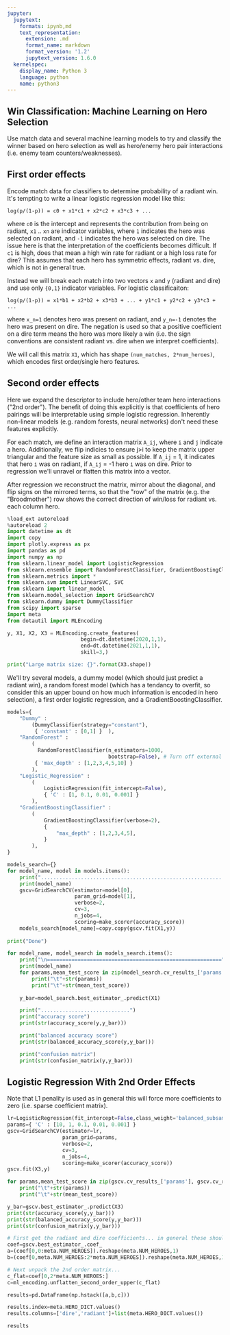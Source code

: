 ```yaml
---
jupyter:
  jupytext:
    formats: ipynb,md
    text_representation:
      extension: .md
      format_name: markdown
      format_version: '1.2'
      jupytext_version: 1.6.0
  kernelspec:
    display_name: Python 3
    language: python
    name: python3
---
```


## Win Classification: Machine Learning on Hero Selection

Use match data and several machine learning models to try and classify the winner based on hero selection 
as well as hero/enemy hero pair interactions (i.e. enemy team counters/weaknesses).

## First order effects

Encode match data for classifiers to determine probability of a radiant win. It's tempting to write a linear logistic regression model like this:

`log(p/(1-p)) = c0 + x1*c1 + x2*c2 + x3*c3 + ... `

where `c0` is the intercept and represents the contribution from being on radiant, `x1` .. `xn` are indicator variables, 
where `1` indicates the hero was selected on radiant, and `-1` indicates the hero was selected on dire. The issue here 
is that the interpretation of the coefficients becomes difficult. If `c1` is high, does that mean a high win rate for 
radiant or a high loss rate for dire? This assumes that each hero has symmetric effects, radiant vs. dire, which is
not in general true.

Instead we will break each match into two vectors `x` and `y` (radiant and dire) and use only `{0,1}` indicator variables. 
For logistic classificaiton:

`log(p/(1-p)) = x1*b1 + x2*b2 + x3*b3 + ... + y1*c1 + y2*c2 + y3*c3 + ...`

where `x_n=1` denotes hero was present on radiant, and `y_n=-1` denotes the hero was present on dire. The negation is used so  that a positive coefficient on a dire term means the hero was more likely a win (i.e. the sign conventions are consistent radiant vs. dire when we interpret coefficients).

We will call this matrix `X1`, which has shape `(num_matches, 2*num_heroes)`, which encodes first order/single hero features.

## Second order effects

Here we expand the descriptor to include hero/other team hero interactions ("2nd order"). The benefit of doing this explicitly is that coefficients of hero pairings will be interpretable using simple logistic regression. Inherently non-linear models (e.g. random forests, neural networks) don't need these features explicitly.

For each match, we define an interaction matrix `A_ij`, where `i` and `j` indicate a hero. Additionally, we flip indicies to ensure j>i to keep the matrix upper triangular and the feature size as small as possible. If `A_ij` = 1, it indicates that hero `i` was on radiant, if `A_ij` = -1 hero `i` was on dire. Prior to regression we'll unravel or flatten this matrix into a vector.

After regression we reconstruct the matrix, mirror about the diagonal, and flip signs on the mirrored terms, so that the "row" of the matrix (e.g. the "Broodmother") row shows the correct direction of win/loss for radiant vs. each column hero.

```python
%load_ext autoreload
%autoreload 2
import datetime as dt
import copy
import plotly.express as px
import pandas as pd
import numpy as np
from sklearn.linear_model import LogisticRegression
from sklearn.ensemble import RandomForestClassifier, GradientBoostingClassifier
from sklearn.metrics import *
from sklearn.svm import LinearSVC, SVC
from sklearn import linear_model
from sklearn.model_selection import GridSearchCV
from sklearn.dummy import DummyClassifier
from scipy import sparse
import meta
from dotautil import MLEncoding
```

```python
y, X1, X2, X3 = MLEncoding.create_features(
                        begin=dt.datetime(2020,1,1),
                        end=dt.datetime(2021,1,1),
                        skill=3,)

print("Large matrix size: {}".format(X3.shape))
```

We'll try several models, a dummy model (which should just predict a radiant win), a random forest model (which has a tendancy to overfit, so consider this an upper bound on how much information is encoded in hero selection), a first order logistic regression, and a GradientBoostingClassifier.

```python
models={
    "Dummy" : 
        (DummyClassifier(strategy="constant"),
         { 'constant' : [0,1] }  ),
    "RandomForest" :
        (           
          RandomForestClassifier(n_estimators=1000,                                                                   
                                 bootstrap=False), # Turn off external CV
         { 'max_depth' : [1,2,3,4,5,10] }
        ),
    "Logistic_Regression" :
        (
            LogisticRegression(fit_intercept=False),
            { 'C' : [1, 0.1, 0.01, 0.001] }
        ),
    "GradientBoostingClassifier" :
        (
            GradientBoostingClassifier(verbose=2),
            {                
                "max_depth" : [1,2,3,4,5],
            }
        ),    
}
```

```python
models_search={}
for model_name, model in models.items():
    print("............................................................")
    print(model_name)
    gscv=GridSearchCV(estimator=model[0], 
                      param_grid=model[1],
                      verbose=2,
                      cv=3,
                      n_jobs=4,
                      scoring=make_scorer(accuracy_score))
    models_search[model_name]=copy.copy(gscv.fit(X1,y))
        
print("Done")
```

```python
for model_name, model_search in models_search.items():
    print("\n=========================================================")
    print(model_name)
    for params,mean_test_score in zip(model_search.cv_results_['params'], model_search.cv_results_['mean_test_score']):    
        print("\t"+str(params))
        print("\t"+str(mean_test_score))
        
    y_bar=model_search.best_estimator_.predict(X1)

    print(".............................")
    print("accuracy score")
    print(str(accuracy_score(y,y_bar)))

    print("balanced accuracy score")
    print(str(balanced_accuracy_score(y,y_bar)))

    print("confusion matrix")
    print(str(confusion_matrix(y,y_bar)))
```
## Logistic Regression With 2nd Order Effects

Note that L1 penality is used as in general this will force more coefficients to zero (i.e. sparse coefficient matrix).

```python
lr=LogisticRegression(fit_intercept=False,class_weight='balanced_subsample',penalty='l1', solver='saga')
params={ 'C' : [10, 1, 0.1, 0.01, 0.001] }    
gscv=GridSearchCV(estimator=lr, 
                  param_grid=params,
                  verbose=2,
                  cv=3,
                  n_jobs=4,
                  scoring=make_scorer(accuracy_score))
gscv.fit(X3,y)
```

```python
for params,mean_test_score in zip(gscv.cv_results_['params'], gscv.cv_results_['mean_test_score']):    
    print("\t"+str(params))
    print("\t"+str(mean_test_score))

y_bar=gscv.best_estimator_.predict(X3)
print(str(accuracy_score(y,y_bar)))
print(str(balanced_accuracy_score(y,y_bar)))
print(str(confusion_matrix(y,y_bar)))
```

```python
# First get the radiant and dire coefficients... in general these should be similar
coef=gscv.best_estimator_.coef_
a=(coef[0,0:meta.NUM_HEROES]).reshape(meta.NUM_HEROES,1)
b=(coef[0,meta.NUM_HEROES:2*meta.NUM_HEROES]).reshape(meta.NUM_HEROES,1)
```

```python
# Next unpack the 2nd order matrix...
c_flat=coef[0,2*meta.NUM_HEROES:]
c=ml_encoding.unflatten_second_order_upper(c_flat)
```

```python
results=pd.DataFrame(np.hstack([a,b,c]))
```

```python
results.index=meta.HERO_DICT.values()
results.columns=['dire','radiant']+list(meta.HERO_DICT.values())
```

```python
results
```

```python

```
